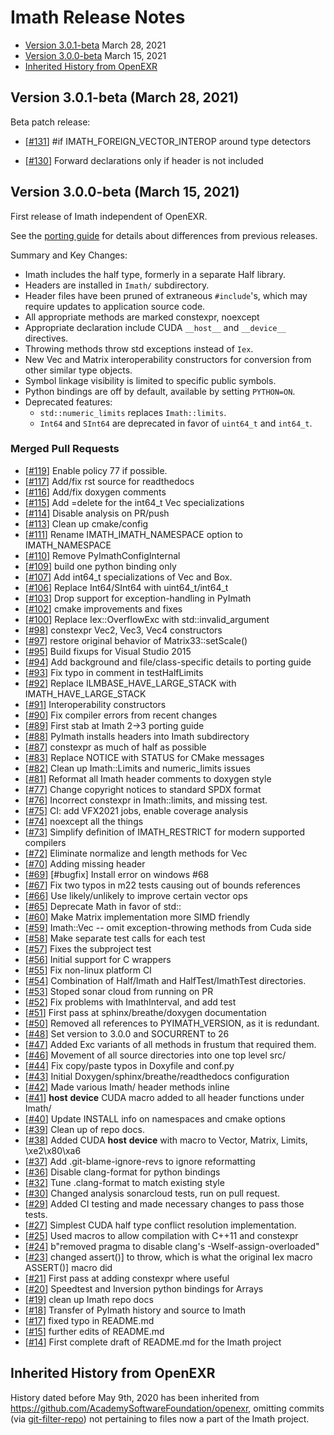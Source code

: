 # Imath Release Notes

* [Version 3.0.1-beta](#version-301-beta-march-28-2021) March 28, 2021
* [Version 3.0.0-beta](#version-300-beta-march-15-2021) March 15, 2021
* [Inherited History from OpenEXR](#inherited-history-from-openexr)

## Version 3.0.1-beta (March 28, 2021)

Beta patch release:

* \[[#131](https://github.com/AcademySoftwareFoundation/Imath/pull/131)\] #if IMATH_FOREIGN_VECTOR_INTEROP around type detectors

* \[[#130](https://github.com/AcademySoftwareFoundation/Imath/pull/130)\] Forward declarations only if header is not included

## Version 3.0.0-beta (March 15, 2021)

First release of Imath independent of OpenEXR.

See the [porting guide](docs/PortingGuide2-3.md) for details about
differences from previous releases.

Summary and Key Changes:

* Imath includes the half type, formerly in a separate Half library.
* Headers are installed in ``Imath/`` subdirectory.
* Header files have been pruned of extraneous ``#include``'s, which may
  require updates to application source code.
* All appropriate methods are marked constexpr, noexcept
* Appropriate declaration include CUDA ``__host__`` and ``__device__``
  directives.
* Throwing methods throw std exceptions instead of ``Iex``.
* New Vec and Matrix interoperability constructors for conversion from
  other similar type objects.
* Symbol linkage visibility is limited to specific public symbols.
* Python bindings are off by default, available by setting ``PYTHON=ON``.
* Deprecated features:
  - ``std::numeric_limits`` replaces ``Imath::limits``.
  - ``Int64`` and ``SInt64`` are deprecated in favor of ``uint64_t``
    and ``int64_t``.

### Merged Pull Requests

* \[[#119](https://github.com/AcademySoftwareFoundation/Imath/pull/119)\] Enable policy 77 if possible.
* \[[#117](https://github.com/AcademySoftwareFoundation/Imath/pull/117)\] Add/fix rst source for readthedocs
* \[[#116](https://github.com/AcademySoftwareFoundation/Imath/pull/116)\] Add/fix doxygen comments
* \[[#115](https://github.com/AcademySoftwareFoundation/Imath/pull/115)\] Add =delete for the int64_t Vec specializations
* \[[#114](https://github.com/AcademySoftwareFoundation/Imath/pull/114)\] Disable analysis on PR/push
* \[[#113](https://github.com/AcademySoftwareFoundation/Imath/pull/113)\] Clean up cmake/config
* \[[#111](https://github.com/AcademySoftwareFoundation/Imath/pull/111)\] Rename IMATH_IMATH_NAMESPACE option to IMATH_NAMESPACE
* \[[#110](https://github.com/AcademySoftwareFoundation/Imath/pull/110)\] Remove PyImathConfigInternal
* \[[#109](https://github.com/AcademySoftwareFoundation/Imath/pull/109)\] build one python binding only
* \[[#107](https://github.com/AcademySoftwareFoundation/Imath/pull/107)\] Add int64_t specializations of Vec and Box.
* \[[#106](https://github.com/AcademySoftwareFoundation/Imath/pull/106)\] Replace Int64/SInt64 with uint64_t/int64_t
* \[[#103](https://github.com/AcademySoftwareFoundation/Imath/pull/103)\] Drop support for exception-handling in PyImath
* \[[#102](https://github.com/AcademySoftwareFoundation/Imath/pull/102)\] cmake improvements and fixes
* \[[#100](https://github.com/AcademySoftwareFoundation/Imath/pull/100)\] Replace Iex::OverflowExc with std::invalid_argument
* \[[#98](https://github.com/AcademySoftwareFoundation/Imath/pull/98)\] constexpr Vec2, Vec3, Vec4 constructors
* \[[#97](https://github.com/AcademySoftwareFoundation/Imath/pull/97)\] restore original behavior of Matrix33<T>::setScale()
* \[[#95](https://github.com/AcademySoftwareFoundation/Imath/pull/95)\] Build fixups for Visual Studio 2015
* \[[#94](https://github.com/AcademySoftwareFoundation/Imath/pull/94)\] Add background and file/class-specific details to porting guide
* \[[#93](https://github.com/AcademySoftwareFoundation/Imath/pull/93)\] Fix typo in comment in testHalfLimits
* \[[#92](https://github.com/AcademySoftwareFoundation/Imath/pull/92)\] Replace ILMBASE_HAVE_LARGE_STACK with IMATH_HAVE_LARGE_STACK
* \[[#91](https://github.com/AcademySoftwareFoundation/Imath/pull/91)\] Interoperability constructors
* \[[#90](https://github.com/AcademySoftwareFoundation/Imath/pull/90)\] Fix compiler errors from recent changes
* \[[#89](https://github.com/AcademySoftwareFoundation/Imath/pull/89)\] First stab at Imath 2->3 porting guide
* \[[#88](https://github.com/AcademySoftwareFoundation/Imath/pull/88)\] PyImath installs headers into Imath subdirectory
* \[[#87](https://github.com/AcademySoftwareFoundation/Imath/pull/87)\] constexpr as much of half as possible
* \[[#83](https://github.com/AcademySoftwareFoundation/Imath/pull/83)\] Replace NOTICE with STATUS for CMake messages
* \[[#82](https://github.com/AcademySoftwareFoundation/Imath/pull/82)\] Clean up Imath::Limits and numeric_limits issues
* \[[#81](https://github.com/AcademySoftwareFoundation/Imath/pull/81)\] Reformat all Imath header comments to doxygen style
* \[[#77](https://github.com/AcademySoftwareFoundation/Imath/pull/77)\] Change copyright notices to standard SPDX format
* \[[#76](https://github.com/AcademySoftwareFoundation/Imath/pull/76)\] Incorrect constexpr in Imath::limits<half>, and missing test.
* \[[#75](https://github.com/AcademySoftwareFoundation/Imath/pull/75)\] CI: add VFX2021 jobs, enable coverage analysis
* \[[#74](https://github.com/AcademySoftwareFoundation/Imath/pull/74)\] noexcept all the things
* \[[#73](https://github.com/AcademySoftwareFoundation/Imath/pull/73)\] Simplify definition of IMATH_RESTRICT for modern supported compilers
* \[[#72](https://github.com/AcademySoftwareFoundation/Imath/pull/72)\] Eliminate normalize and length methods for Vec<inttype>
* \[[#70](https://github.com/AcademySoftwareFoundation/Imath/pull/70)\] Adding missing header
* \[[#69](https://github.com/AcademySoftwareFoundation/Imath/pull/69)\] [#bugfix] Install error on windows #68
* \[[#67](https://github.com/AcademySoftwareFoundation/Imath/pull/67)\] Fix two typos in m22 tests causing out of bounds references
* \[[#66](https://github.com/AcademySoftwareFoundation/Imath/pull/66)\] Use likely/unlikely to improve certain vector ops
* \[[#65](https://github.com/AcademySoftwareFoundation/Imath/pull/65)\] Deprecate Math<T> in favor of std::
* \[[#60](https://github.com/AcademySoftwareFoundation/Imath/pull/60)\] Make Matrix implementation more SIMD friendly
* \[[#59](https://github.com/AcademySoftwareFoundation/Imath/pull/59)\] Imath::Vec -- omit exception-throwing methods from Cuda side
* \[[#58](https://github.com/AcademySoftwareFoundation/Imath/pull/58)\] Make separate test calls for each test
* \[[#57](https://github.com/AcademySoftwareFoundation/Imath/pull/57)\] Fixes the subproject test
* \[[#56](https://github.com/AcademySoftwareFoundation/Imath/pull/56)\] Initial support for C wrappers
* \[[#55](https://github.com/AcademySoftwareFoundation/Imath/pull/55)\] Fix non-linux platform CI
* \[[#54](https://github.com/AcademySoftwareFoundation/Imath/pull/54)\] Combination of Half/Imath and HalfTest/ImathTest directories.
* \[[#53](https://github.com/AcademySoftwareFoundation/Imath/pull/53)\] Stoped sonar cloud from running on PR
* \[[#52](https://github.com/AcademySoftwareFoundation/Imath/pull/52)\] Fix problems with ImathInterval, and add test
* \[[#51](https://github.com/AcademySoftwareFoundation/Imath/pull/51)\] First pass at sphinx/breathe/doxygen documentation
* \[[#50](https://github.com/AcademySoftwareFoundation/Imath/pull/50)\] Removed all references to PYIMATH_VERSION, as it is redundant.
* \[[#48](https://github.com/AcademySoftwareFoundation/Imath/pull/48)\] Set version to 3.0.0 and SOCURRENT to 26
* \[[#47](https://github.com/AcademySoftwareFoundation/Imath/pull/47)\] Added Exc variants of all methods in frustum that required them.
* \[[#46](https://github.com/AcademySoftwareFoundation/Imath/pull/46)\] Movement of all source directories into one top level src/ 
* \[[#44](https://github.com/AcademySoftwareFoundation/Imath/pull/44)\] Fix copy/paste typos in Doxyfile and conf.py
* \[[#43](https://github.com/AcademySoftwareFoundation/Imath/pull/43)\] Initial Doxygen/sphinx/breathe/readthedocs configuration
* \[[#42](https://github.com/AcademySoftwareFoundation/Imath/pull/42)\] Made various Imath/ header methods inline
* \[[#41](https://github.com/AcademySoftwareFoundation/Imath/pull/41)\] __host__ __device__ CUDA macro added to all header functions under Imath/
* \[[#40](https://github.com/AcademySoftwareFoundation/Imath/pull/40)\] Update INSTALL info on namespaces and cmake options
* \[[#39](https://github.com/AcademySoftwareFoundation/Imath/pull/39)\] Clean up of repo docs.
* \[[#38](https://github.com/AcademySoftwareFoundation/Imath/pull/38)\] Added CUDA __host__ __device__ with macro to Vector, Matrix, Limits, \xe2\x80\xa6
* \[[#37](https://github.com/AcademySoftwareFoundation/Imath/pull/37)\] Add .git-blame-ignore-revs to ignore reformatting
* \[[#36](https://github.com/AcademySoftwareFoundation/Imath/pull/36)\] Disable clang-format for python bindings
* \[[#32](https://github.com/AcademySoftwareFoundation/Imath/pull/32)\] Tune .clang-format to match existing style
* \[[#30](https://github.com/AcademySoftwareFoundation/Imath/pull/30)\] Changed analysis sonarcloud tests, run on pull request.
* \[[#29](https://github.com/AcademySoftwareFoundation/Imath/pull/29)\] Added CI testing and made necessary changes to pass those tests.
* \[[#27](https://github.com/AcademySoftwareFoundation/Imath/pull/27)\] Simplest CUDA half type conflict resolution implementation.
* \[[#25](https://github.com/AcademySoftwareFoundation/Imath/pull/25)\] Used macros to allow compilation with C++11 and constexpr
* \[[#24](https://github.com/AcademySoftwareFoundation/Imath/pull/24)\] b"removed pragma to disable clang's -Wself-assign-overloaded"
* \[[#23](https://github.com/AcademySoftwareFoundation/Imath/pull/23)\] changed assert()\] to throw, which is what the original Iex macro ASSERT()\] macro did
* \[[#21](https://github.com/AcademySoftwareFoundation/Imath/pull/21)\] First pass at adding constexpr where useful
* \[[#20](https://github.com/AcademySoftwareFoundation/Imath/pull/20)\] Speedtest and Inversion python bindings for Arrays
* \[[#19](https://github.com/AcademySoftwareFoundation/Imath/pull/19)\] clean up Imath repo docs
* \[[#18](https://github.com/AcademySoftwareFoundation/Imath/pull/18)\] Transfer of PyImath history and source to Imath
* \[[#17](https://github.com/AcademySoftwareFoundation/Imath/pull/17)\] fixed typo in README.md
* \[[#15](https://github.com/AcademySoftwareFoundation/Imath/pull/15)\] further edits of README.md
* \[[#14](https://github.com/AcademySoftwareFoundation/Imath/pull/14)\] First complete draft of README.md for the Imath project

## Inherited History from OpenEXR

History dated before May 9th, 2020 has been inherited from
https://github.com/AcademySoftwareFoundation/openexr, omitting commits
(via [git-filter-repo](https://github.com/newren/git-filter-repo)) not
pertaining to files now a part of the Imath project.
